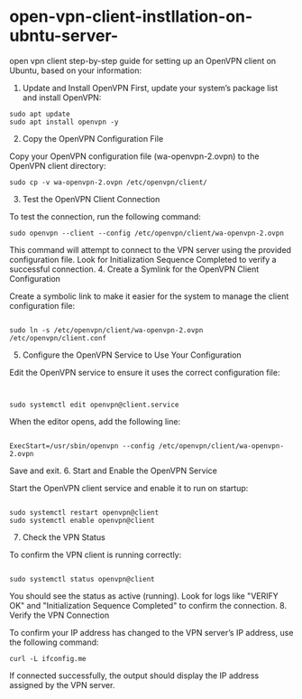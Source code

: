 # open-vpn-client-instllation-on-ubntu-server-
open vpn client
step-by-step guide for setting up an OpenVPN client on Ubuntu, based on your information:
1. Update and Install OpenVPN
First, update your system’s package list and install OpenVPN:
```
sudo apt update
sudo apt install openvpn -y
```
2. Copy the OpenVPN Configuration File

Copy your OpenVPN configuration file (wa-openvpn-2.ovpn) to the OpenVPN client directory:
```
sudo cp -v wa-openvpn-2.ovpn /etc/openvpn/client/
```
3. Test the OpenVPN Client Connection

To test the connection, run the following command:
```
sudo openvpn --client --config /etc/openvpn/client/wa-openvpn-2.ovpn
```
This command will attempt to connect to the VPN server using the provided configuration file. Look for Initialization Sequence Completed to verify a successful connection.
4. Create a Symlink for the OpenVPN Client Configuration

Create a symbolic link to make it easier for the system to manage the client configuration file:
```

sudo ln -s /etc/openvpn/client/wa-openvpn-2.ovpn /etc/openvpn/client.conf
```
5. Configure the OpenVPN Service to Use Your Configuration

Edit the OpenVPN service to ensure it uses the correct configuration file:
```


sudo systemctl edit openvpn@client.service
```
When the editor opens, add the following line:
```

ExecStart=/usr/sbin/openvpn --config /etc/openvpn/client/wa-openvpn-2.ovpn
```
Save and exit.
6. Start and Enable the OpenVPN Service

Start the OpenVPN client service and enable it to run on startup:
```

sudo systemctl restart openvpn@client
sudo systemctl enable openvpn@client
```
7. Check the VPN Status

To confirm the VPN client is running correctly:

```

sudo systemctl status openvpn@client
```
You should see the status as active (running). Look for logs like "VERIFY OK" and "Initialization Sequence Completed" to confirm the connection.
8. Verify the VPN Connection

To confirm your IP address has changed to the VPN server’s IP address, use the following command:

```
curl -L ifconfig.me
```
If connected successfully, the output should display the IP address assigned by the VPN server.
